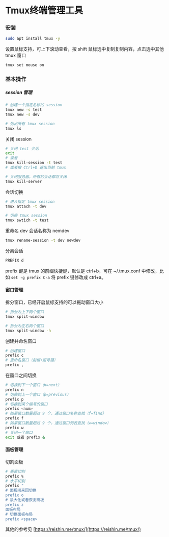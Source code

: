 
# Tmux终端管理工具

### 安装

```bash
sudo apt install tmux -y
```

设置鼠标支持，可上下滚动查看，按 shift 鼠标选中复制复制内容，点击选中其他 tmux 窗口

```bash
tmux set mouse on
```

### 基本操作

##### session 管理

```bash
# 创建一个指定名称的 session
tmux new -s test
tmux new -s dev

# 列出所有 tmux session
tmux ls
```

关闭 session
```bash
# 关闭 test 会话
exit
# 或者
tmux kill-session -t test
# 或者按 Ctrl+D 退出当前 tmux

# 关闭服务器，所有的会话都将关闭
tmux kill-server 
```

会话切换
```bash
# 进入指定 tmux session
tmux attach -t dev

# 切换 tmux session
tmux swtich -t test
```

重命名 dev 会话名称为 nemdev
```bash
tmux rename-session -t dev newdev
```

分离会话
```bash
PREFIX d
```

prefix 键是 tmux 的前缀快捷键，默认是 ctrl+b，可在 ~/.tmux.conf 中修改，比如 `set -g prefix C-a` 将 prefix 键修改成 ctrl+a。

#### 窗口管理

拆分窗口，已经开启鼠标支持的可以拖动窗口大小

```bash
# 拆分为上下两个窗口
tmux split-window

# 拆分为左右两个窗口
tmux split-window -h
```

创建并命名窗口

```bash
# 创建窗口
prefix c
# 重命名窗口（前缀+逗号键）
prefix ,
```

在窗口之间切换

```bash
# 切换到下一个窗口（n=next）
prefix n
# 切换到上一个窗口（p=previous）
prefix p
# 切换到某个编号的窗口
prefix <num>
# 如果窗口数量超过 9 个，通过窗口名称查找（f=find）
prefix f
# 如果窗口数量超过 9 个，通过窗口列表查找（w=window）
prefix w
# 关闭一个窗口
exit 或者 prefix &
```

#### 面板管理

切割面板
```bash
# 垂直切割
prefix %
# 水平切割
prefix "
# 面板间来回切换
prefix o
# 最大化或者恢复面板
prefix z
面板布局
# 切换面板布局
prefix <space>
```

其他的参考见 [https://reishin.me/tmux/](https://reishin.me/tmux/)